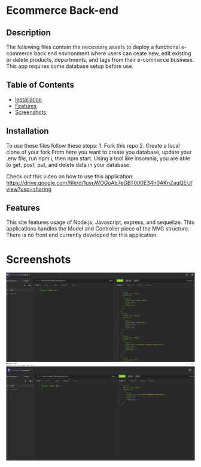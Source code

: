 # Ecommerce Back-end

## Description 
The following files contain the necessary assets to deploy a functional e-commerce back end environment where users can ceate new, edit existing or delete products, departments, and tags from their e-commerce business. This app requires some database setup before use. 


## Table of Contents

* [Installation](#installation)
* [Features](#features)
* [Screenshots](#screenshots)


## Installation

To use these files follow these steps: 
    1. Fork this repo 
    2. Create a local clone of your fork 
From here you want to create you database, update your .env file, run npm i, then npm start. Using a tool like insomnia, you are able to get, post, put, and delete data in your database. 

Check out this video on how to use this application: https://drive.google.com/file/d/1uyuWOGoAb7eGBT000E34h0AKnZaqQElJ/view?usp=sharing



## Features

This site features usage of Node.js, Javascript, express, and sequelize. This applications handles the Model and Controller piece of the MVC structure. There is no front end currently developed for this application. 

# Screenshots

![Screenshot of JSON returned for all categories request](assets/categories-all.PNG)
![Screenshot of JSON returned for category 3 request](assets/categories-3.PNG)
